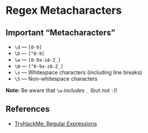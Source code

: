 # Regex Metacharacters

## Important “Metacharacters”

* `\d` — `[0-9]`
* `\D` — `[^0-9]`
* `\w` — `[0-9a-zA-Z_]`
* `\W` — `[^0-9a-zA-Z_]`
* `\s` — Whitespace characters (including line breaks)
* `\S` — Non-whitespace characters

**Note:** Be aware that `\w` *includes* `_` (but not `-`)!

## References

* [TryHackMe: Regular Expressions](https://tryhackme.com/room/catregex)
